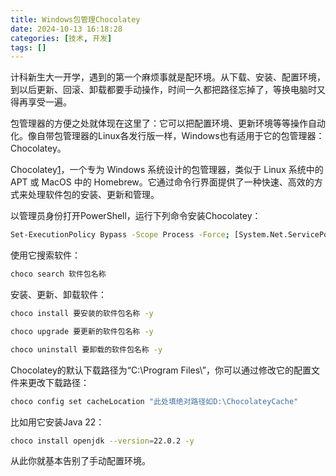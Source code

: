 ```yaml
---
title: Windows包管理Chocolatey
date: 2024-10-13 16:18:28
categories: [技术, 开发]
tags: []
---
```

计科新生大一开学，遇到的第一个麻烦事就是配环境。从下载、安装、配置环境，到以后更新、回滚、卸载都要手动操作，时间一久都把路径忘掉了，等换电脑时又得再享受一遍。

<!--more-->

包管理器的方便之处就体现在这里了：它可以把配置环境、更新环境等等操作自动化。像自带包管理器的Linux各发行版一样，Windows也有适用于它的包管理器：Chocolatey。

Chocolatey[1](#2862beb1-6032-4e76-a84c-9cc4dd2d8982)，一个专为 Windows 系统设计的包管理器，类似于 Linux 系统中的 APT 或 MacOS 中的 Homebrew。它通过命令行界面提供了一种快速、高效的方式来处理软件包的安装、更新和管理。

以管理员身份打开PowerShell，运行下列命令安装Chocolatey：

```bash
Set-ExecutionPolicy Bypass -Scope Process -Force; [System.Net.ServicePointManager]::SecurityProtocol = [System.Net.ServicePointManager]::SecurityProtocol -bor 3072; iex ((New-Object System.Net.WebClient).DownloadString('https://community.chocolatey.org/install.ps1'))
```

使用它搜索软件：

```bash
choco search 软件包名称
```

安装、更新、卸载软件：

```bash
choco install 要安装的软件包名称 -y

choco upgrade 要更新的软件包名称 -y

choco uninstall 要卸载的软件包名称 -y
```

Chocolatey的默认下载路径为“C:\Program Files\”，你可以通过修改它的配置文件来更改下载路径：

```bash
choco config set cacheLocation "此处填绝对路径如D:\ChocolateyCache"
```

比如用它安装Java 22：

```bash
choco install openjdk --version=22.0.2 -y
```

从此你就基本告别了手动配置环境。
